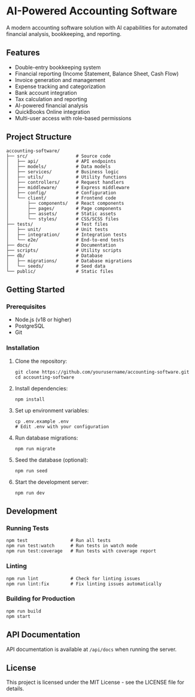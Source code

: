 # AI-Powered Accounting Software

A modern accounting software solution with AI capabilities for automated financial analysis, bookkeeping, and reporting.

## Features

- Double-entry bookkeeping system
- Financial reporting (Income Statement, Balance Sheet, Cash Flow)
- Invoice generation and management
- Expense tracking and categorization
- Bank account integration
- Tax calculation and reporting
- AI-powered financial analysis
- QuickBooks Online integration
- Multi-user access with role-based permissions

## Project Structure

```
accounting-software/
├── src/                  # Source code
│   ├── api/              # API endpoints
│   ├── models/           # Data models
│   ├── services/         # Business logic
│   ├── utils/            # Utility functions
│   ├── controllers/      # Request handlers
│   ├── middleware/       # Express middleware
│   ├── config/           # Configuration
│   └── client/           # Frontend code
│       ├── components/   # React components
│       ├── pages/        # Page components
│       ├── assets/       # Static assets
│       └── styles/       # CSS/SCSS files
├── tests/                # Test files
│   ├── unit/             # Unit tests
│   ├── integration/      # Integration tests
│   └── e2e/              # End-to-end tests
├── docs/                 # Documentation
├── scripts/              # Utility scripts
├── db/                   # Database
│   ├── migrations/       # Database migrations
│   └── seeds/            # Seed data
└── public/               # Static files
```

## Getting Started

### Prerequisites

- Node.js (v18 or higher)
- PostgreSQL
- Git

### Installation

1. Clone the repository:
   ```
   git clone https://github.com/yourusername/accounting-software.git
   cd accounting-software
   ```

2. Install dependencies:
   ```
   npm install
   ```

3. Set up environment variables:
   ```
   cp .env.example .env
   # Edit .env with your configuration
   ```

4. Run database migrations:
   ```
   npm run migrate
   ```

5. Seed the database (optional):
   ```
   npm run seed
   ```

6. Start the development server:
   ```
   npm run dev
   ```

## Development

### Running Tests

```
npm test                # Run all tests
npm run test:watch      # Run tests in watch mode
npm run test:coverage   # Run tests with coverage report
```

### Linting

```
npm run lint            # Check for linting issues
npm run lint:fix        # Fix linting issues automatically
```

### Building for Production

```
npm run build
npm start
```

## API Documentation

API documentation is available at `/api/docs` when running the server.

## License

This project is licensed under the MIT License - see the LICENSE file for details.
